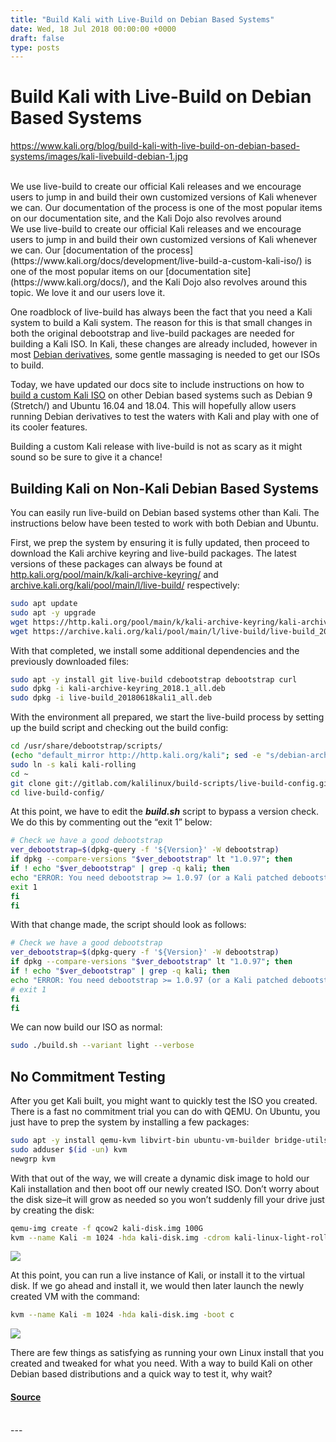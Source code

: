 ```yaml
---
title: "Build Kali with Live-Build on Debian Based Systems"
date: Wed, 18 Jul 2018 00:00:00 +0000
draft: false
type: posts
---
```

# Build Kali with Live-Build on Debian Based Systems
https://www.kali.org/blog/build-kali-with-live-build-on-debian-based-systems/images/kali-livebuild-debian-1.jpg
<br/>

<br/>
We use live-build to create our official Kali releases and we encourage users to jump in and build their own customized versions of Kali whenever we can. Our documentation of the process is one of the most popular items on our documentation site, and the Kali Dojo also revolves around
<br/>
We use live-build to create our official Kali releases and we encourage users to jump in and build their own customized versions of Kali whenever we can. Our [documentation of the process](https://www.kali.org/docs/development/live-build-a-custom-kali-iso/) is one of the most popular items on our [documentation site](https://www.kali.org/docs/), and the Kali Dojo also revolves around this topic. We love it and our users love it.

One roadblock of live-build has always been the fact that you need a Kali system to build a Kali system. The reason for this is that small changes in both the original debootstrap and live-build packages are needed for building a Kali ISO. In Kali, these changes are already included, however in most [Debian derivatives](https://wiki.debian.org/Derivatives/), some gentle massaging is needed to get our ISOs to build.

Today, we have updated our docs site to include instructions on how to [build a custom Kali ISO](https://www.kali.org/docs/development/live-build-a-custom-kali-iso/) on other Debian based systems such as Debian 9 (Stretch/) and Ubuntu 16.04 and 18.04. This will hopefully allow users running Debian derivatives to test the waters with Kali and play with one of its cooler features.

Building a custom Kali release with live-build is not as scary as it might sound so be sure to give it a chance!

Building Kali on Non-Kali Debian Based Systems
----------------------------------------------

You can easily run live-build on Debian based systems other than Kali. The instructions below have been tested to work with both Debian and Ubuntu.

First, we prep the system by ensuring it is fully updated, then proceed to download the Kali archive keyring and live-build packages. The latest versions of these packages can always be found at [http.kali.org/pool/main/k/kali-archive-keyring/](http://http.kali.org/pool/main/k/kali-archive-keyring/) and [archive.kali.org/kali/pool/main/l/live-build/](https://archive.kali.org/kali/pool/main/l/live-build/) respectively:

```sh
sudo apt update
sudo apt -y upgrade
wget https://http.kali.org/pool/main/k/kali-archive-keyring/kali-archive-keyring_2018.1_all.deb
wget https://archive.kali.org/kali/pool/main/l/live-build/live-build_20180618kali1_all.deb
```

With that completed, we install some additional dependencies and the previously downloaded files:

```sh
sudo apt -y install git live-build cdebootstrap debootstrap curl
sudo dpkg -i kali-archive-keyring_2018.1_all.deb
sudo dpkg -i live-build_20180618kali1_all.deb
```

With the environment all prepared, we start the live-build process by setting up the build script and checking out the build config:

```sh
cd /usr/share/debootstrap/scripts/
(echo "default_mirror http://http.kali.org/kali"; sed -e "s/debian-archive-keyring.gpg/kali-archive-keyring.gpg/g" sid) > kali
sudo ln -s kali kali-rolling
cd ~
git clone git://gitlab.com/kalilinux/build-scripts/live-build-config.git
cd live-build-config/
```

At this point, we have to edit the **_build.sh_** script to bypass a version check. We do this by commenting out the “exit 1” below:

```sh
# Check we have a good debootstrap
ver_debootstrap=$(dpkg-query -f '${Version}' -W debootstrap)
if dpkg --compare-versions "$ver_debootstrap" lt "1.0.97"; then
if ! echo "$ver_debootstrap" | grep -q kali; then
echo "ERROR: You need debootstrap >= 1.0.97 (or a Kali patched debootstrap). Your current version: $ver_debootstrap" >&2
exit 1
fi
fi
```

With that change made, the script should look as follows:

```sh
# Check we have a good debootstrap
ver_debootstrap=$(dpkg-query -f '${Version}' -W debootstrap)
if dpkg --compare-versions "$ver_debootstrap" lt "1.0.97"; then
if ! echo "$ver_debootstrap" | grep -q kali; then
echo "ERROR: You need debootstrap >= 1.0.97 (or a Kali patched debootstrap). Your current version: $ver_debootstrap" >&2
# exit 1
fi
fi
```

We can now build our ISO as normal:

```sh
sudo ./build.sh --variant light --verbose
```

No Commitment Testing
---------------------

After you get Kali built, you might want to quickly test the ISO you created. There is a fast no commitment trial you can do with QEMU. On Ubuntu, you just have to prep the system by installing a few packages:

```sh
sudo apt -y install qemu-kvm libvirt-bin ubuntu-vm-builder bridge-utils
sudo adduser $(id -un) kvm
newgrp kvm
```

With that out of the way, we will create a dynamic disk image to hold our Kali installation and then boot off our newly created ISO. Don’t worry about the disk size–it will grow as needed so you won’t suddenly fill your drive just by creating the disk:

```sh
qemu-img create -f qcow2 kali-disk.img 100G
kvm --name Kali -m 1024 -hda kali-disk.img -cdrom kali-linux-light-rolling-amd64.iso -boot d
```

[![](https://www.kali.org/blog/build-kali-with-live-build-on-debian-based-systems/images/02-screen_shot_2018-07-14_at_10.53.36_am.png)](https://www.kali.org/blog/build-kali-with-live-build-on-debian-based-systems/images/02-screen_shot_2018-07-14_at_10.53.36_am.png)

At this point, you can run a live instance of Kali, or install it to the virtual disk. If we go ahead and install it, we would then later launch the newly created VM with the command:

```sh
kvm --name Kali -m 1024 -hda kali-disk.img -boot c
```

[![](https://www.kali.org/blog/build-kali-with-live-build-on-debian-based-systems/images/01-screen_shot_2018-07-14_at_11.05.07_am.png)](https://www.kali.org/blog/build-kali-with-live-build-on-debian-based-systems/images/01-screen_shot_2018-07-14_at_11.05.07_am.png)

There are few things as satisfying as running your own Linux install that you created and tweaked for what you need. With a way to build Kali on other Debian based distributions and a quick way to test it, why wait?

#### [Source](https://www.kali.org/blog/build-kali-with-live-build-on-debian-based-systems/)

<br/>
---
